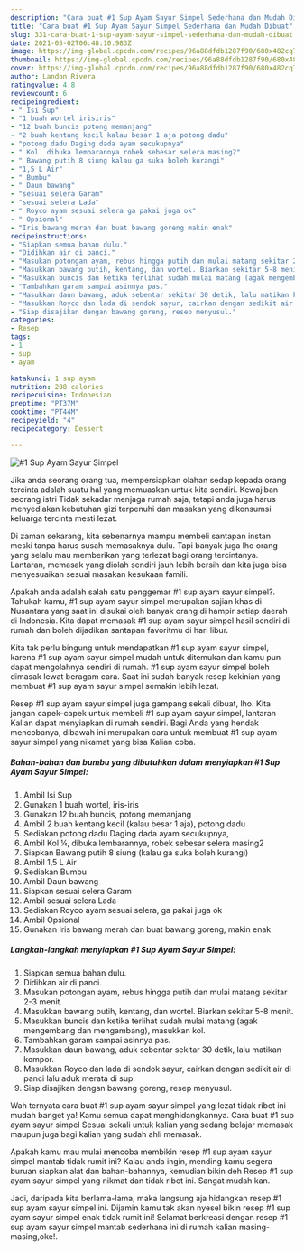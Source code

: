 ```yaml
---
description: "Cara buat #1 Sup Ayam Sayur Simpel Sederhana dan Mudah Dibuat"
title: "Cara buat #1 Sup Ayam Sayur Simpel Sederhana dan Mudah Dibuat"
slug: 331-cara-buat-1-sup-ayam-sayur-simpel-sederhana-dan-mudah-dibuat
date: 2021-05-02T06:48:10.983Z
image: https://img-global.cpcdn.com/recipes/96a88dfdb1287f90/680x482cq70/1-sup-ayam-sayur-simpel-foto-resep-utama.jpg
thumbnail: https://img-global.cpcdn.com/recipes/96a88dfdb1287f90/680x482cq70/1-sup-ayam-sayur-simpel-foto-resep-utama.jpg
cover: https://img-global.cpcdn.com/recipes/96a88dfdb1287f90/680x482cq70/1-sup-ayam-sayur-simpel-foto-resep-utama.jpg
author: Landon Rivera
ratingvalue: 4.8
reviewcount: 6
recipeingredient:
- " Isi Sup"
- "1 buah wortel irisiris"
- "12 buah buncis potong memanjang"
- "2 buah kentang kecil kalau besar 1 aja potong dadu"
- "potong dadu Daging dada ayam secukupnya"
- " Kol  dibuka lembarannya robek sebesar selera masing2"
- " Bawang putih 8 siung kalau ga suka boleh kurangi"
- "1,5 L Air"
- " Bumbu"
- " Daun bawang"
- "sesuai selera Garam"
- "sesuai selera Lada"
- " Royco ayam sesuai selera ga pakai juga ok"
- " Opsional"
- "Iris bawang merah dan buat bawang goreng makin enak"
recipeinstructions:
- "Siapkan semua bahan dulu."
- "Didihkan air di panci."
- "Masukan potongan ayam, rebus hingga putih dan mulai matang sekitar 2-3 menit."
- "Masukkan bawang putih, kentang, dan wortel. Biarkan sekitar 5-8 menit."
- "Masukkan buncis dan ketika terlihat sudah mulai matang (agak mengembang dan mengambang), masukkan kol."
- "Tambahkan garam sampai asinnya pas."
- "Masukkan daun bawang, aduk sebentar sekitar 30 detik, lalu matikan kompor."
- "Masukkan Royco dan lada di sendok sayur, cairkan dengan sedikit air di panci lalu aduk merata di sup."
- "Siap disajikan dengan bawang goreng, resep menyusul."
categories:
- Resep
tags:
- 1
- sup
- ayam

katakunci: 1 sup ayam 
nutrition: 208 calories
recipecuisine: Indonesian
preptime: "PT37M"
cooktime: "PT44M"
recipeyield: "4"
recipecategory: Dessert

---
```



![#1 Sup Ayam Sayur Simpel](https://img-global.cpcdn.com/recipes/96a88dfdb1287f90/680x482cq70/1-sup-ayam-sayur-simpel-foto-resep-utama.jpg)

Jika anda seorang orang tua, mempersiapkan olahan sedap kepada orang tercinta adalah suatu hal yang memuaskan untuk kita sendiri. Kewajiban seorang istri Tidak sekadar menjaga rumah saja, tetapi anda juga harus menyediakan kebutuhan gizi terpenuhi dan masakan yang dikonsumsi keluarga tercinta mesti lezat.

Di zaman  sekarang, kita sebenarnya mampu membeli santapan instan meski tanpa harus susah memasaknya dulu. Tapi banyak juga lho orang yang selalu mau memberikan yang terlezat bagi orang tercintanya. Lantaran, memasak yang diolah sendiri jauh lebih bersih dan kita juga bisa menyesuaikan sesuai masakan kesukaan famili. 



Apakah anda adalah salah satu penggemar #1 sup ayam sayur simpel?. Tahukah kamu, #1 sup ayam sayur simpel merupakan sajian khas di Nusantara yang saat ini disukai oleh banyak orang di hampir setiap daerah di Indonesia. Kita dapat memasak #1 sup ayam sayur simpel hasil sendiri di rumah dan boleh dijadikan santapan favoritmu di hari libur.

Kita tak perlu bingung untuk mendapatkan #1 sup ayam sayur simpel, karena #1 sup ayam sayur simpel mudah untuk ditemukan dan kamu pun dapat mengolahnya sendiri di rumah. #1 sup ayam sayur simpel boleh dimasak lewat beragam cara. Saat ini sudah banyak resep kekinian yang membuat #1 sup ayam sayur simpel semakin lebih lezat.

Resep #1 sup ayam sayur simpel juga gampang sekali dibuat, lho. Kita jangan capek-capek untuk membeli #1 sup ayam sayur simpel, lantaran Kalian dapat menyiapkan di rumah sendiri. Bagi Anda yang hendak mencobanya, dibawah ini merupakan cara untuk membuat #1 sup ayam sayur simpel yang nikamat yang bisa Kalian coba.

<!--inarticleads1-->

##### Bahan-bahan dan bumbu yang dibutuhkan dalam menyiapkan #1 Sup Ayam Sayur Simpel:

1. Ambil  Isi Sup
1. Gunakan 1 buah wortel, iris-iris
1. Gunakan 12 buah buncis, potong memanjang
1. Ambil 2 buah kentang kecil (kalau besar 1 aja), potong dadu
1. Sediakan potong dadu Daging dada ayam secukupnya,
1. Ambil  Kol ¼, dibuka lembarannya, robek sebesar selera masing2
1. Siapkan  Bawang putih 8 siung (kalau ga suka boleh kurangi)
1. Ambil 1,5 L Air
1. Sediakan  Bumbu
1. Ambil  Daun bawang
1. Siapkan sesuai selera Garam
1. Ambil sesuai selera Lada
1. Sediakan  Royco ayam sesuai selera, ga pakai juga ok
1. Ambil  Opsional
1. Gunakan Iris bawang merah dan buat bawang goreng, makin enak




<!--inarticleads2-->

##### Langkah-langkah menyiapkan #1 Sup Ayam Sayur Simpel:

1. Siapkan semua bahan dulu.
1. Didihkan air di panci.
1. Masukan potongan ayam, rebus hingga putih dan mulai matang sekitar 2-3 menit.
1. Masukkan bawang putih, kentang, dan wortel. Biarkan sekitar 5-8 menit.
1. Masukkan buncis dan ketika terlihat sudah mulai matang (agak mengembang dan mengambang), masukkan kol.
1. Tambahkan garam sampai asinnya pas.
1. Masukkan daun bawang, aduk sebentar sekitar 30 detik, lalu matikan kompor.
1. Masukkan Royco dan lada di sendok sayur, cairkan dengan sedikit air di panci lalu aduk merata di sup.
1. Siap disajikan dengan bawang goreng, resep menyusul.




Wah ternyata cara buat #1 sup ayam sayur simpel yang lezat tidak ribet ini mudah banget ya! Kamu semua dapat menghidangkannya. Cara buat #1 sup ayam sayur simpel Sesuai sekali untuk kalian yang sedang belajar memasak maupun juga bagi kalian yang sudah ahli memasak.

Apakah kamu mau mulai mencoba membikin resep #1 sup ayam sayur simpel mantab tidak rumit ini? Kalau anda ingin, mending kamu segera buruan siapkan alat dan bahan-bahannya, kemudian bikin deh Resep #1 sup ayam sayur simpel yang nikmat dan tidak ribet ini. Sangat mudah kan. 

Jadi, daripada kita berlama-lama, maka langsung aja hidangkan resep #1 sup ayam sayur simpel ini. Dijamin kamu tak akan nyesel bikin resep #1 sup ayam sayur simpel enak tidak rumit ini! Selamat berkreasi dengan resep #1 sup ayam sayur simpel mantab sederhana ini di rumah kalian masing-masing,oke!.

